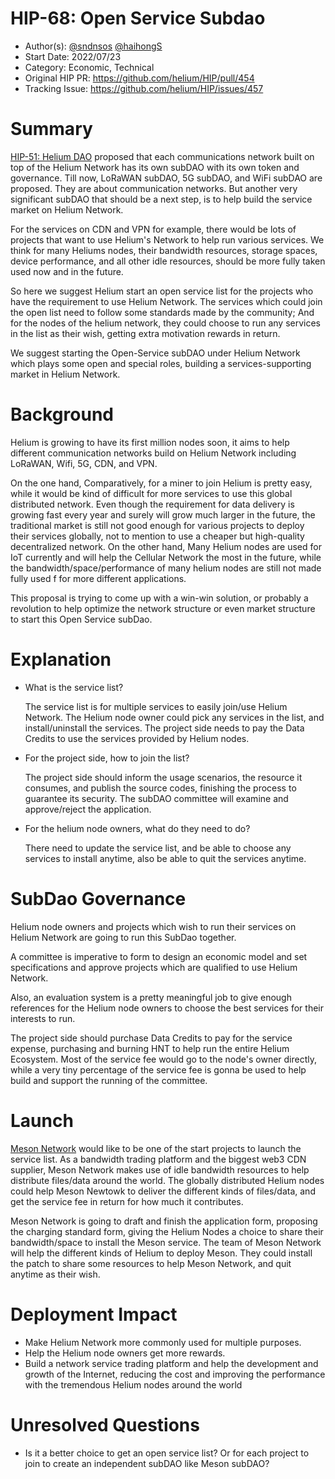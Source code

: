 # HIP-68: Open Service Subdao

- Author(s): [@sndnsos](https://github.com/sndnsos) [@haihongS](https://github.com/haihongS)
- Start Date: 2022/07/23
- Category: Economic, Technical
- Original HIP PR: <https://github.com/helium/HIP/pull/454>
- Tracking Issue: <https://github.com/helium/HIP/issues/457>

# Summary

[HIP-51: Helium DAO](https://github.com/helium/HIP/blob/main/0051-helium-dao.md) proposed that each
communications network built on top of the Helium Network has its own subDAO with its own token and
governance. Till now, LoRaWAN subDAO, 5G subDAO, and WiFi subDAO are proposed. They are about
communication networks. But another very significant subDAO that should be a next step, is to help
build the service market on Helium Network.

For the services on CDN and VPN for example, there would be lots of projects that want to use
Helium's Network to help run various services. We think for many Heliums nodes, their bandwidth
resources, storage spaces, device performance, and all other idle resources, should be more fully
taken used now and in the future.

So here we suggest Helium start an open service list for the projects who have the requirement to
use Helium Network. The services which could join the open list need to follow some standards made
by the community; And for the nodes of the helium network, they could choose to run any services in
the list as their wish, getting extra motivation rewards in return.

We suggest starting the Open-Service subDAO under Helium Network which plays some open and special
roles, building a services-supporting market in Helium Network.

# Background

Helium is growing to have its first million nodes soon, it aims to help different communication
networks build on Helium Network including LoRaWAN, Wifi, 5G, CDN, and VPN.

On the one hand, Comparatively, for a miner to join Helium is pretty easy, while it would be kind of
difficult for more services to use this global distributed network. Even though the requirement for
data delivery is growing fast every year and surely will grow much larger in the future, the
traditional market is still not good enough for various projects to deploy their services globally,
not to mention to use a cheaper but high-quality decentralized network. On the other hand, Many
Helium nodes are used for IoT currently and will help the Cellular Network the most in the future,
while the bandwidth/space/performance of many helium nodes are still not made fully used f for more
different applications.

This proposal is trying to come up with a win-win solution, or probably a revolution to help
optimize the network structure or even market structure to start this Open Service subDao.

# Explanation

- What is the service list?

  The service list is for multiple services to easily join/use Helium Network. The Helium node owner
  could pick any services in the list, and install/uninstall the services. The project side needs to
  pay the Data Credits to use the services provided by Helium nodes.

- For the project side, how to join the list?

  The project side should inform the usage scenarios, the resource it consumes, and publish the
  source codes, finishing the process to guarantee its security. The subDAO committee will examine
  and approve/reject the application.

- For the helium node owners, what do they need to do?

  There need to update the service list, and be able to choose any services to install anytime, also
  be able to quit the services anytime.

# SubDao Governance

Helium node owners and projects which wish to run their services on Helium Network are going to run
this SubDao together.

A committee is imperative to form to design an economic model and set specifications and approve
projects which are qualified to use Helium Network.

Also, an evaluation system is a pretty meaningful job to give enough references for the Helium node
owners to choose the best services for their interests to run.

The project side should purchase Data Credits to pay for the service expense, purchasing and burning
HNT to help run the entire Helium Ecosystem. Most of the service fee would go to the node's owner
directly, while a very tiny percentage of the service fee is gonna be used to help build and support
the running of the committee.

# Launch

[Meson Network](https://meson.network) would like to be one of the start projects to launch the
service list. As a bandwidth trading platform and the biggest web3 CDN supplier, Meson Network makes
use of idle bandwidth resources to help distribute files/data around the world. The globally
distributed Helium nodes could help Meson Newtowk to deliver the different kinds of files/data, and
get the service fee in return for how much it contributes.

Meson Network is going to draft and finish the application form, proposing the charging standard
form, giving the Helium Nodes a choice to share their bandwidth/space to install the Meson service.
The team of Meson Network will help the different kinds of Helium to deploy Meson. They could
install the patch to share some resources to help Meson Network, and quit anytime as their wish.

# Deployment Impact

- Make Helium Network more commonly used for multiple purposes.
- Help the Helium node owners get more rewards.
- Build a network service trading platform and help the development and growth of the Internet,
  reducing the cost and improving the performance with the tremendous Helium nodes around the world

# Unresolved Questions

- Is it a better choice to get an open service list? Or for each project to join to create an
  independent subDAO like Meson subDAO?
